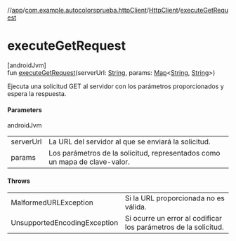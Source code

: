 //[app](../../../index.md)/[com.example.autocolorsprueba.httpClient](../index.md)/[HttpClient](index.md)/[executeGetRequest](execute-get-request.md)

# executeGetRequest

[androidJvm]\
fun [executeGetRequest](execute-get-request.md)(serverUrl: [String](https://kotlinlang.org/api/latest/jvm/stdlib/kotlin/-string/index.html), params: [Map](https://kotlinlang.org/api/latest/jvm/stdlib/kotlin.collections/-map/index.html)&lt;[String](https://kotlinlang.org/api/latest/jvm/stdlib/kotlin/-string/index.html), [String](https://kotlinlang.org/api/latest/jvm/stdlib/kotlin/-string/index.html)&gt;)

Ejecuta una solicitud GET al servidor con los parámetros proporcionados y espera la respuesta.

#### Parameters

androidJvm

| | |
|---|---|
| serverUrl | La URL del servidor al que se enviará la solicitud. |
| params | Los parámetros de la solicitud, representados como un mapa de clave-valor. |

#### Throws

| | |
|---|---|
| MalformedURLException | Si la URL proporcionada no es válida. |
| UnsupportedEncodingException | Si ocurre un error al codificar los parámetros de la solicitud. |
